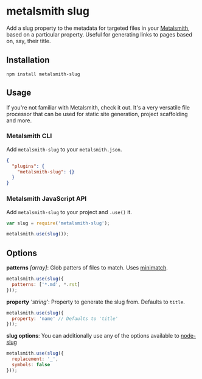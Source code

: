 # metalsmith slug

Add a slug property to the metadata for targeted files in your
[Metalsmith](http://www.metalsmith.io/), based on a particular property.
Useful for generating links to pages based on, say, their title.

## Installation

    npm install metalsmith-slug

## Usage

If you're not familiar with Metalsmith, check it out. It's a very versatile file
processor that can be used for static site generation, project scaffolding and
more.

### Metalsmith CLI

Add `metalsmith-slug` to your `metalsmith.json`.

```json
{
  "plugins": {
    "metalsmith-slug": {}
  }
}
```

### Metalsmith JavaScript API

Add `metalsmith-slug` to your project and `.use()` it.

```js
var slug = require('metalsmith-slug');

metalsmith.use(slug());
```

## Options

**patterns** _[array]_: Glob patters of files to match. Uses
[minimatch](https://github.com/isaacs/minimatch).

```js
metalsmith.use(slug({
  patterns: ['*.md', *.rst]
}));
```

**property** _'string'_: Property to generate the slug from. Defaults to `title`.

```js
metalsmith.use(slug({
  property: 'name' // Defaults to 'title'
}));
```

**slug options**: You can additionally use any of the options available to [node-slug](https://github.com/dodo/node-slug#options)

```js
metalsmith.use(slug({
  replacement: '_',
  symbols: false
}));
```
